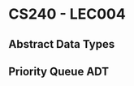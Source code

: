 # CS240 - LEC004

## Abstract Data Types
## Priority Queue ADT
<!--stackedit_data:
eyJoaXN0b3J5IjpbMTkzMDE1NzM2LC0xMDA0NzQ0MjM0LDE1OT
g5MzIzMDFdfQ==
-->